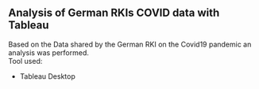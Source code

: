 ## Analysis of German RKIs COVID data with Tableau
Based on the Data shared by the German RKI on the Covid19 pandemic an analysis was performed.  
Tool used:
- Tableau Desktop

